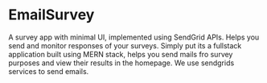 # EmailSurvey
A survey app with minimal UI, implemented using SendGrid APIs. Helps you send and monitor responses of your surveys.
Simply put its a fullstack application built using MERN stack, helps you send mails fro survey purposes and view their results in the homepage. We use sendgrids services to send emails.

